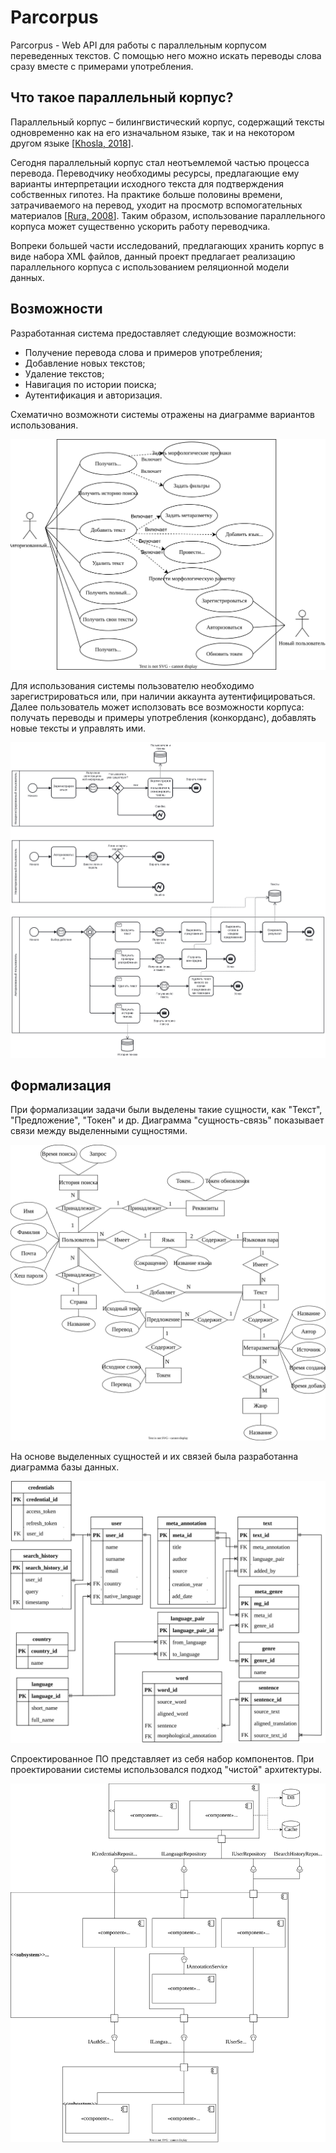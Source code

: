 # Parcorpus

Parcorpus - Web API для работы с параллельным корпусом переведенных текстов. С помощью него можно искать переводы слова сразу вместе с примерами употребления.

## Что такое параллельный корпус?

Параллельный корпус – билингвистический корпус, содержащий тексты одновременно как на его изначальном языке, так и на некотором другом языке [[Khosla, 2018](https://www.researchgate.net/publication/327195382_A_SURVEY_REPORT_ON_THE_EXISTING_METHODS_OF_BUILDING_A_PARALLEL_CORPUS)].  

Сегодня параллельный корпус стал неотъемлемой частью процесса перевода. Переводчику необходимы ресурсы, предлагающие ему варианты интерпретации исходного текста для подтверждения собственных гипотез. На практике больше половины времени, затрачиваемого на перевод, уходит на просмотр вспомогательных материалов [[Rura, 2008](https://www.semanticscholar.org/paper/Designing-a-parallel-corpus-as-a-multifunctional-Rura-Vandeweghe/2c7f7cdcb5210fe6a4659edd1892c095eb7f0444)]. Таким образом, использование параллельного корпуса может существенно ускорить работу переводчика.

Вопреки большей части исследований, предлагающих хранить корпус в виде набора XML файлов, данный проект предлагает реализацию параллельного корпуса с использованием реляционной модели данных. 

## Возможности

Разработанная система предоставляет следующие возможности:

- Получение перевода слова и примеров употребления;
- Добавление новых текстов;
- Удаление текстов;
- Навигация по истории поиска;
- Аутентификация и авторизация.

Схематично возможноти системы отражены на диаграмме вариантов использования.

![use-case](./diagrams/use-case.svg)

Для использования системы пользователю необходимо зарегистрироваться или, при наличии аккаунта аутентифицироваться. Далее пользователь может исползовать все возможности корпуса: получать переводы и примеры употребления (конкорданс), добавлять новые тексты и управлять ими.

![bpmn](./diagrams/bpmn.svg)

## Формализация

При формализации задачи были выделены такие сущности, как "Текст", "Предложение", "Токен" и др. Диаграмма "сущность-связь" показывает связи между выделенными сущностями.

![er](./diagrams/ERD.svg)

На основе выделенных сущностей и их связей была разработанна диаграмма базы данных.

![er-db](./diagrams/er-base.svg)

Спроектированное ПО представляет из себя набор компонентов. При проектировании системы использовался подход "чистой" архитектуры.

![components](./diagrams/components.svg)